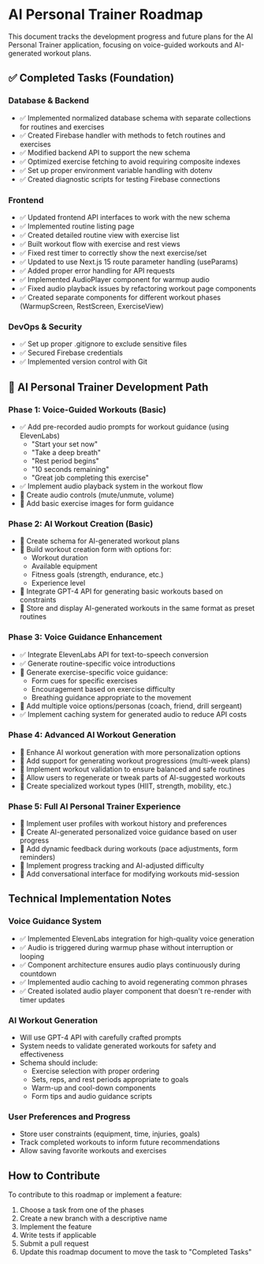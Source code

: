 # AI Personal Trainer Roadmap

This document tracks the development progress and future plans for the AI Personal Trainer application, focusing on voice-guided workouts and AI-generated workout plans.

## ✅ Completed Tasks (Foundation)

### Database & Backend
- ✅ Implemented normalized database schema with separate collections for routines and exercises
- ✅ Created Firebase handler with methods to fetch routines and exercises
- ✅ Modified backend API to support the new schema
- ✅ Optimized exercise fetching to avoid requiring composite indexes
- ✅ Set up proper environment variable handling with dotenv
- ✅ Created diagnostic scripts for testing Firebase connections

### Frontend
- ✅ Updated frontend API interfaces to work with the new schema
- ✅ Implemented routine listing page
- ✅ Created detailed routine view with exercise list
- ✅ Built workout flow with exercise and rest views
- ✅ Fixed rest timer to correctly show the next exercise/set
- ✅ Updated to use Next.js 15 route parameter handling (useParams)
- ✅ Added proper error handling for API requests
- ✅ Implemented AudioPlayer component for warmup audio
- ✅ Fixed audio playback issues by refactoring workout page components
- ✅ Created separate components for different workout phases (WarmupScreen, RestScreen, ExerciseView)

### DevOps & Security
- ✅ Set up proper .gitignore to exclude sensitive files
- ✅ Secured Firebase credentials
- ✅ Implemented version control with Git

## 🔲 AI Personal Trainer Development Path

### Phase 1: Voice-Guided Workouts (Basic)
- ✅ Add pre-recorded audio prompts for workout guidance (using ElevenLabs)
  - "Start your set now"
  - "Take a deep breath"
  - "Rest period begins"
  - "10 seconds remaining"
  - "Great job completing this exercise"
- ✅ Implement audio playback system in the workout flow
- 🔲 Create audio controls (mute/unmute, volume)
- 🔲 Add basic exercise images for form guidance

### Phase 2: AI Workout Creation (Basic)
- 🔲 Create schema for AI-generated workout plans
- 🔲 Build workout creation form with options for:
  - Workout duration
  - Available equipment
  - Fitness goals (strength, endurance, etc.)
  - Experience level
- 🔲 Integrate GPT-4 API for generating basic workouts based on constraints
- 🔲 Store and display AI-generated workouts in the same format as preset routines

### Phase 3: Voice Guidance Enhancement
- ✅ Integrate ElevenLabs API for text-to-speech conversion
- ✅ Generate routine-specific voice introductions
- 🔲 Generate exercise-specific voice guidance:
  - Form cues for specific exercises
  - Encouragement based on exercise difficulty
  - Breathing guidance appropriate to the movement
- 🔲 Add multiple voice options/personas (coach, friend, drill sergeant)
- ✅ Implement caching system for generated audio to reduce API costs

### Phase 4: Advanced AI Workout Generation
- 🔲 Enhance AI workout generation with more personalization options
- 🔲 Add support for generating workout progressions (multi-week plans)
- 🔲 Implement workout validation to ensure balanced and safe routines
- 🔲 Allow users to regenerate or tweak parts of AI-suggested workouts
- 🔲 Create specialized workout types (HIIT, strength, mobility, etc.)

### Phase 5: Full AI Personal Trainer Experience
- 🔲 Implement user profiles with workout history and preferences
- 🔲 Create AI-generated personalized voice guidance based on user progress
- 🔲 Add dynamic feedback during workouts (pace adjustments, form reminders)
- 🔲 Implement progress tracking and AI-adjusted difficulty
- 🔲 Add conversational interface for modifying workouts mid-session

## Technical Implementation Notes

### Voice Guidance System
- ✅ Implemented ElevenLabs integration for high-quality voice generation
- ✅ Audio is triggered during warmup phase without interruption or looping
- ✅ Component architecture ensures audio plays continuously during countdown
- ✅ Implemented audio caching to avoid regenerating common phrases
- ✅ Created isolated audio player component that doesn't re-render with timer updates

### AI Workout Generation
- Will use GPT-4 API with carefully crafted prompts
- System needs to validate generated workouts for safety and effectiveness
- Schema should include:
  - Exercise selection with proper ordering
  - Sets, reps, and rest periods appropriate to goals
  - Warm-up and cool-down components
  - Form tips and audio guidance scripts

### User Preferences and Progress
- Store user constraints (equipment, time, injuries, goals)
- Track completed workouts to inform future recommendations
- Allow saving favorite workouts and exercises

## How to Contribute

To contribute to this roadmap or implement a feature:

1. Choose a task from one of the phases
2. Create a new branch with a descriptive name
3. Implement the feature
4. Write tests if applicable
5. Submit a pull request
6. Update this roadmap document to move the task to "Completed Tasks"
